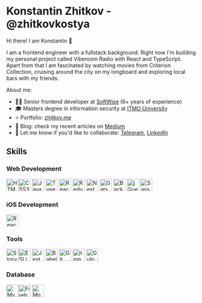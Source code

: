 # Konstantin Zhitkov - @zhitkovkostya
Hi there! I am Konstantin 👋

I am a frontend engineer with a fullstack background. Right now I'm building my personal project called Viberoom Radio with React and TypeScript. Apart from that I am fascinated by watching movies from Criterion Collection, cruising around the city on my longboard and exploring local bars with my friends.

About me:

- 👨‍💻 Senior frontend developer at [SoftWise](https://softwise.ru/) (6+ years of experience)
- 🎓 Masters degree in information security at [ITMO University](https://en.itmo.ru)
- ⭐️ Portfolio: [zhitkov.me](https://zhitkov.netlify.app)
- 📗 Blog: check my recent articles on [Medium](https://medium.com/@zhitkovkostya)
- 🚀 Let me know if you'd like to collaborate: [Telegram](https://t.me/zhitkov), [LinkedIn](https://www.linkedin.com/in/zhitkovkostya)
  
## Skills

### Web Development

<img src="https://cdn.jsdelivr.net/gh/devicons/devicon/icons/html5/html5-original.svg" alt="HTML5" title="HTML5" width="32" height="32"/><!--
--><img src="https://cdn.jsdelivr.net/gh/devicons/devicon/icons/css3/css3-original.svg" alt="CSS3" title="CSS3" width="32" height="32"/>
<img src="https://cdn.jsdelivr.net/gh/devicons/devicon/icons/javascript/javascript-original.svg" alt="JavaScript" title="JavaScript" width="32" height="32"/>
<img src="https://cdn.jsdelivr.net/gh/devicons/devicon/icons/typescript/typescript-original.svg" alt="TypeScript" title="TypeScript" width="32" height="32"/>
<img src="https://cdn.jsdelivr.net/gh/devicons/devicon/icons/react/react-original.svg" alt="React" title="React" width="32" height="32"/>
<img src="https://cdn.jsdelivr.net/gh/devicons/devicon/icons/redux/redux-original.svg" alt="Redux" title="Redux" width="32" height="32"/>
<img src="https://cdn.jsdelivr.net/gh/devicons/devicon/icons/nextjs/nextjs-original.svg" alt="NextJS" title="NextJS" width="32" height="32"/>
<img src="https://cdn.jsdelivr.net/gh/devicons/devicon/icons/gatsby/gatsby-plain.svg" alt="Gatsby" title="Gatsby" width="32" height="32"/>
<img src="https://cdn.jsdelivr.net/gh/devicons/devicon/icons/backbonejs/backbonejs-original.svg" alt="BackboneJS" title="BackboneJS" width="32" height="32"/>
<img src="https://cdn.jsdelivr.net/gh/devicons/devicon/icons/jquery/jquery-original-wordmark.svg" alt="jQuery" title="jQuery" width="32" height="32"/>
<img src="https://cdn.jsdelivr.net/gh/devicons/devicon/icons/sass/sass-original.svg" alt="Sass" title="Sass" width="32" height="32"/>
  
### iOS Development
<img src="https://cdn.jsdelivr.net/gh/devicons/devicon/icons/react/react-original.svg" alt="React Native" title="React Native" width="32" height="32"/>

### Tools
<img src="https://cdn.jsdelivr.net/gh/devicons/devicon/icons/storybook/storybook-original.svg" alt="Storybook" title="Storybook" width="32" height="32"/><!--
--><img src="https://cdn.jsdelivr.net/gh/devicons/devicon/icons/eslint/eslint-original.svg" alt="ESLint" title="ESLint" width="32" height="32" />
<img src="https://cdn.jsdelivr.net/gh/devicons/devicon/icons/jest/jest-plain.svg" alt="Jest" title="Jest" width="32" height="32" />
<img src="https://cdn.jsdelivr.net/gh/devicons/devicon/icons/babel/babel-original.svg" alt="Babel" title="Babel" width="32" height="32"/>
<img src="https://cdn.jsdelivr.net/gh/devicons/devicon/icons/git/git-original.svg" alt="Git" title="Git" width="32" height="32"/>
<img src="https://cdn.jsdelivr.net/gh/devicons/devicon/icons/npm/npm-original-wordmark.svg" alt="npm" title="npm" width="32" height="32" />
<img src="https://cdn.jsdelivr.net/gh/devicons/devicon/icons/gulp/gulp-plain.svg" alt="Gulp" title="Gulp" width="32" height="32"/>

### Database
<img src="https://cdn.jsdelivr.net/gh/devicons/devicon/icons/mysql/mysql-original.svg" alt="MySQL" title="MySQL" width="32" height="32"/><!--
--><img src="https://cdn.jsdelivr.net/gh/devicons/devicon/icons/firebase/firebase-plain.svg" alt="Firebase" title="Firebase" width="32" height="32"/>
<img src="https://cdn.jsdelivr.net/gh/devicons/devicon/icons/mongodb/mongodb-original.svg" alt="MongoDB" title="MongoDB" width="32" height="32"/>

